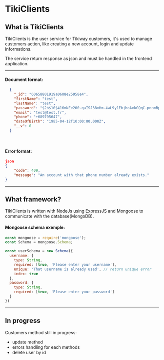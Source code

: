 # TikiClients
## What is TikiClients

TikiClients is the user service for Tikiway customers, it's used to manage customers action, like creating a new account, login and update informations.

The service return response as json and must be handled in the frontend application.
***
#### Document format:

```json
  {
    "_id": "60658801919a0608e25958e4",
    "firstName": "test",
    "lastName": "test",
    "password": "$2b$10$416mNEe200.qaISJ38xHm.4wL9y1EbjhoAxkGQqC.pnnmBpbAxbdO",
    "email": "test@test.fr",
    "phone": "+689705647",
    "dateOfBirth": "1985-04-12T10:00:00.000Z",
    "__v": 0
  }
```
<br />

#### Error format:
```json
json
{
    "code": 409,
    "message": "An account with that phone number already exists."
}
```
***
## What framework?
TikiClients is written with NodeJs using ExpressJS and Mongoose to communicate with the database(MongoDB).

#### Mongoose schema exemple:

```Javascript
const mongoose = require('mongoose');
const Schema = mongoose.Schema;

const userSchema = new Schema({
  username: {
    type: String,
    required: [true, 'Please enter your username'],
    unique: 'That username is already used', // return unique error
    index: true
  },
  password: {
    type: String,
    required: [true, 'Please enter your password']
  }
})

```
***
## In progress

Customers method still in progress: 

* update method
* errors handling for each methods
* delete user by id
